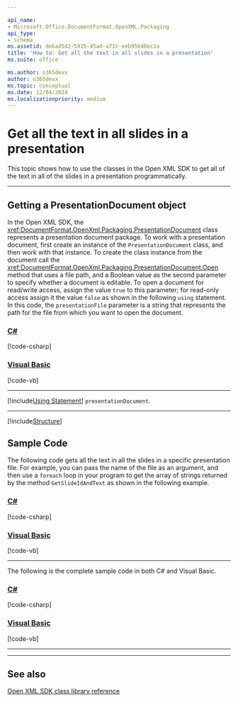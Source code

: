 ```yaml
---

api_name:
- Microsoft.Office.DocumentFormat.OpenXML.Packaging
api_type:
- schema
ms.assetid: debad542-5915-45ad-a71c-eeb95b40ec1a
title: 'How to: Get all the text in all slides in a presentation'
ms.suite: office

ms.author: o365devx
author: o365devx
ms.topic: conceptual
ms.date: 12/04/2024
ms.localizationpriority: medium
---
```

# Get all the text in all slides in a presentation

This topic shows how to use the classes in the Open XML SDK to get
all of the text in all of the slides in a presentation programmatically.



--------------------------------------------------------------------------------
## Getting a PresentationDocument object 

In the Open XML SDK, the <xref:DocumentFormat.OpenXml.Packaging.PresentationDocument> class represents a
presentation document package. To work with a presentation document,
first create an instance of the `PresentationDocument` class, and then work with
that instance. To create the class instance from the document call the
<xref:DocumentFormat.OpenXml.Packaging.PresentationDocument.Open>
method that uses a file path, and a Boolean value as the second
parameter to specify whether a document is editable. To open a document
for read/write access, assign the value `true` to this parameter; for read-only access
assign it the value `false` as shown in the
following `using` statement. In this code,
the `presentationFile` parameter is a string
that represents the path for the file from which you want to open the
document.

### [C#](#tab/cs-1)
[!code-csharp[](../../samples/presentation/get_all_the_text_all_slides/cs/Program.cs#snippet1)]

### [Visual Basic](#tab/vb-1)
[!code-vb[](../../samples/presentation/get_all_the_text_all_slides/vb/Program.vb#snippet1)]
***


[!include[Using Statement](../includes/presentation/using-statement.md)] `presentationDocument`.


--------------------------------------------------------------------------------

[!include[Structure](../includes/presentation/structure.md)]

## Sample Code 
The following code gets all the text in all the slides in a specific
presentation file. For example, you can pass the name of the file as an argument, 
and then use a `foreach` loop in your program to get the array of
strings returned by the method `GetSlideIdAndText` as shown in the following
example.

### [C#](#tab/cs-2)
[!code-csharp[](../../samples/presentation/get_all_the_text_all_slides/cs/Program.cs#snippet2)]

### [Visual Basic](#tab/vb-2)
[!code-vb[](../../samples/presentation/get_all_the_text_all_slides/vb/Program.vb#snippet2)]
***

The following is the complete sample code in both C\# and Visual Basic.

### [C#](#tab/cs)
[!code-csharp[](../../samples/presentation/get_all_the_text_all_slides/cs/Program.cs#snippet)]

### [Visual Basic](#tab/vb)
[!code-vb[](../../samples/presentation/get_all_the_text_all_slides/vb/Program.vb#snippet)]
***

--------------------------------------------------------------------------------
## See also 


[Open XML SDK class library reference](/office/open-xml/open-xml-sdk)
